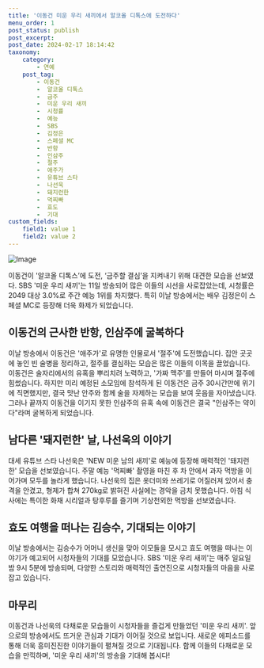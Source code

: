 ```yaml
---
title: '이동건 미운 우리 새끼에서 알코올 디톡스에 도전하다'
menu_order: 1
post_status: publish
post_excerpt: 
post_date: 2024-02-17 18:14:42
taxonomy:
    category:
        - 연예
    post_tag:
        - 이동건
        -  알코올 디톡스
        -  금주
        -  미운 우리 새끼
        -  시청률
        -  예능
        -  SBS
        -  김정은
        -  스페셜 MC
        -  반항
        -  인삼주
        -  절주
        -  애주가
        -  유튜브 스타
        -  나선욱
        -  돼지런한
        -  먹찌빠
        -  효도
        -  기대
custom_fields:
    field1: value 1
    field2: value 2
---
```


![Image](https://ssl.pstatic.net/mimgnews/image/112/2024/02/12/202402120827376207446_20240212083047_01_20240212083501205.jpg?type=w540)

이동건이 '알코올 디톡스’에 도전, ‘금주할 결심’을 지켜내기 위해 대견한 모습을 선보였다. SBS '미운 우리 새끼'는 11일 방송되어 많은 이들의 시선을 사로잡았는데, 시청률은 2049 대상 3.0%로 주간 예능 1위를 차지했다. 특히 이날 방송에서는 배우 김정은이 스페셜 MC로 등장해 더욱 화제가 되었습니다. 
## 이동건의 근사한 반항, 인삼주에 굴복하다
이날 방송에서 이동건은 '애주가'로 유명한 인물로서 '절주'에 도전했습니다. 집안 곳곳에 놓인 빈 술병을 정리하고, 절주를 결심하는 모습은 많은 이들의 이목을 끌었습니다. 이동건은 술자리에서의 유혹을 뿌리치려 노력하고, '가짜 맥주'를 만들어 마시며 절주에 힘썼습니다. 하지만 미리 예정된 소모임에 참석하게 된 이동건은 금주 30시간만에 위기에 직면했지만, 결국 맛난 안주와 함께 술을 자제하는 모습을 보여 웃음을 자아냈습니다. 그러나 끝까지 이동건을 이기지 못한 인삼주의 유혹 속에 이동건은 결국 "인삼주는 약이다"라며 굴복하게 되었습니다.
## 남다른 '돼지런한' 날, 나선욱의 이야기
대세 유튜브 스타 나선욱은 'NEW 미운 남의 새끼'로 예능에 등장해 매력적인 '돼지런한' 모습을 선보였습니다. 주말 예능 '먹찌빠' 촬영을 마친 후 차 안에서 과자 먹방을 이어가며 모두를 놀라게 했습니다. 나선욱의 집은 옷더미와 쓰레기로 어질러져 있어서 충격을 안겼고, 형제가 합쳐 270kg로 밝혀진 사실에는 경악을 금치 못했습니다. 아침 식사에는 특이한 화채 시리얼과 탕후루를 즐기며 기상천외한 먹방을 선보였습니다.
## 효도 여행을 떠나는 김승수, 기대되는 이야기
이날 방송에서는 김승수가 어머니 생신을 맞아 이모들을 모시고 효도 여행을 떠나는 이야기가 예고되어 시청자들의 기대를 모았습니다. SBS '미운 우리 새끼'는 매주 일요일 밤 9시 5분에 방송되며, 다양한 스토리와 매력적인 출연진으로 시청자들의 마음을 사로잡고 있습니다.
## 마무리
이동건과 나선욱의 다채로운 모습들이 시청자들을 즐겁게 만들었던 '미운 우리 새끼'. 앞으로의 방송에서도 뜨거운 관심과 기대가 이어질 것으로 보입니다. 새로운 에피소드를 통해 더욱 흥미진진한 이야기들이 펼쳐질 것으로 기대됩니다. 함께 이들의 다채로운 모습을 만끽하며, '미운 우리 새끼'의 방송을 기대해 봅시다!
